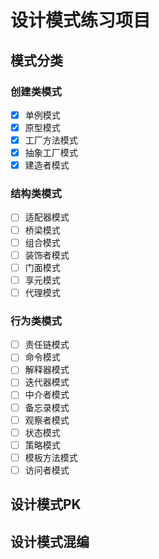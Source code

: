 # 设计模式练习项目

## 模式分类

### 创建类模式

+ [X] 单例模式
+ [X] 原型模式
+ [X] 工厂方法模式
+ [X] 抽象工厂模式
+ [X] 建造者模式

### 结构类模式

+ [ ] 适配器模式
+ [ ] 桥梁模式
+ [ ] 组合模式
+ [ ] 装饰者模式
+ [ ] 门面模式
+ [ ] 享元模式
+ [ ] 代理模式

### 行为类模式

+ [ ] 责任链模式
+ [ ] 命令模式
+ [ ] 解释器模式
+ [ ] 迭代器模式
+ [ ] 中介者模式
+ [ ] 备忘录模式
+ [ ] 观察者模式
+ [ ] 状态模式
+ [ ] 策略模式
+ [ ] 模板方法模式
+ [ ] 访问者模式

## 设计模式PK

## 设计模式混编
